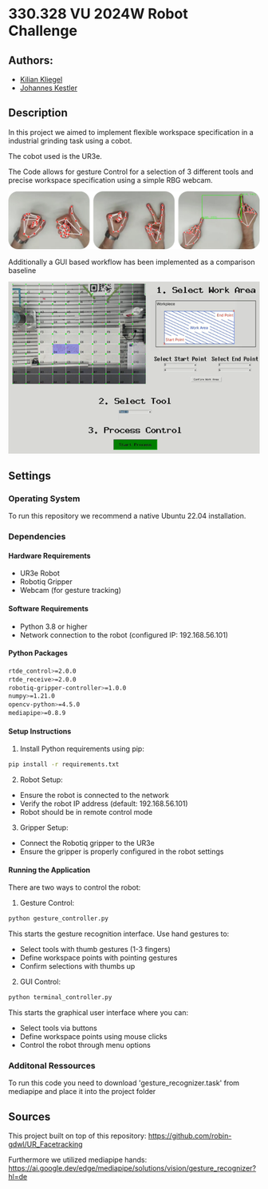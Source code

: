 # 330.328 VU 2024W Robot Challenge

## Authors: 

- [Kilian Kliegel](https://github.com/KilianK2)
- [Johannes Kestler](https://github.com/Johanneskestler)

## Description

In this project we aimed to implement flexible workspace specification in a industrial grinding task using a cobot.

The cobot used is the UR3e.

The Code allows for gesture Control for a selection of 3 different tools and precise workspace specification using a 
simple RBG webcam.

![Gestures](images/Gestures.png)

Additionally a GUI based workflow has been implemented as a comparison baseline

![GUI](images/GUI.png)

## Settings

### Operating System

To run this repository we recommend a native Ubuntu 22.04 installation. 

### Dependencies
#### Hardware Requirements
- UR3e Robot
- Robotiq Gripper
- Webcam (for gesture tracking)

#### Software Requirements
- Python 3.8 or higher
- Network connection to the robot (configured IP: 192.168.56.101)

#### Python Packages
```bash
rtde_control>=2.0.0
rtde_receive>=2.0.0
robotiq-gripper-controller>=1.0.0
numpy>=1.21.0
opencv-python>=4.5.0
mediapipe>=0.8.9
```

#### Setup Instructions
1. Install Python requirements using pip:
```bash
pip install -r requirements.txt
```

2. Robot Setup:
- Ensure the robot is connected to the network
- Verify the robot IP address (default: 192.168.56.101)
- Robot should be in remote control mode

3. Gripper Setup:
- Connect the Robotiq gripper to the UR3e
- Ensure the gripper is properly configured in the robot settings

#### Running the Application
There are two ways to control the robot:

1. Gesture Control:
```bash
python gesture_controller.py
```
This starts the gesture recognition interface. Use hand gestures to:
- Select tools with thumb gestures (1-3 fingers)
- Define workspace points with pointing gestures
- Confirm selections with thumbs up

2. GUI Control:
```bash
python terminal_controller.py
```
This starts the graphical user interface where you can:
- Select tools via buttons
- Define workspace points using mouse clicks
- Control the robot through menu options

### Additonal Ressources

To run this code you need to download 'gesture_recognizer.task' from mediapipe and place it into the project folder

## Sources

This project built on top of this repository: https://github.com/robin-gdwl/UR_Facetracking

Furthermore we utilized mediapipe hands: https://ai.google.dev/edge/mediapipe/solutions/vision/gesture_recognizer?hl=de

